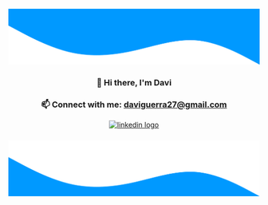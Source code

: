 ![alt text](./Top.svg)

<h3 align="center">👋 Hi there, I'm Davi</h3>

###

<div align="center">
  <h3 align="center">📫 Connect with me: <a href='mailto:daviguerra27@gmail.com'>daviguerra27@gmail.com</a></h3>
    <div align="center">
    <a href="https://www.linkedin.com/in/daviggalvao/" target="_blank">
      <img src="https://raw.githubusercontent.com/maurodesouza/profile-readme-generator/master/src/assets/icons/social/linkedin/default.svg" width="52" height="40" alt="linkedin logo"/>
    </a>
  </div>
</div>

### 

![alt text](./Bottom.svg)

